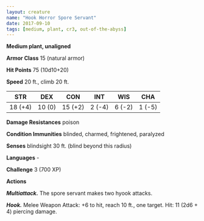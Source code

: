 ```yaml
---
layout: creature
name: "Hook Horror Spore Servant"
date: 2017-09-10
tags: [medium, plant, cr3, out-of-the-abyss]
---
```


**Medium plant, unaligned**

**Armor Class** 15 (natural armor)

**Hit Points** 75 (10d10+20)

**Speed** 20 ft., climb 20 ft.

|   STR   |   DEX   |   CON   |   INT   |   WIS   |   CHA   |
|:-----:|:-----:|:-----:|:-----:|:-----:|:-----:|
| 18 (+4) | 10 (0) | 15 (+2) | 2 (-4) | 6 (-2) | 1 (-5) |

**Damage Resistances** poison

**Condition Immunities** blinded, charmed, frightened, paralyzed

**Senses** blindsight 30 ft. (blind beyond this radius)

**Languages** -

**Challenge** 3 (700 XP)

**Actions**

***Multiattack.*** The spore servant makes two hyook attacks.

***Hook.*** Melee Weapon Attack: +6 to hit, reach 10 ft., one target. Hit: 11 (2d6 + 4) piercing damage.

